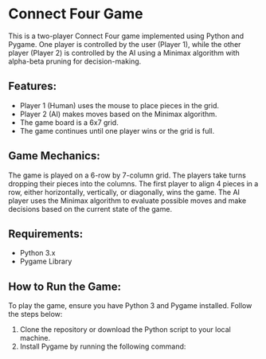 # Connect Four Game

This is a two-player Connect Four game implemented using Python and Pygame. One player is controlled by the user (Player 1), while the other player (Player 2) is controlled by the AI using a Minimax algorithm with alpha-beta pruning for decision-making.

## Features:
- Player 1 (Human) uses the mouse to place pieces in the grid.
- Player 2 (AI) makes moves based on the Minimax algorithm.
- The game board is a 6x7 grid.
- The game continues until one player wins or the grid is full.

## Game Mechanics:
The game is played on a 6-row by 7-column grid. The players take turns dropping their pieces into the columns. The first player to align 4 pieces in a row, either horizontally, vertically, or diagonally, wins the game. The AI player uses the Minimax algorithm to evaluate possible moves and make decisions based on the current state of the game.

## Requirements:
- Python 3.x
- Pygame Library

## How to Run the Game:
To play the game, ensure you have Python 3 and Pygame installed. Follow the steps below:
1. Clone the repository or download the Python script to your local machine.
2. Install Pygame by running the following command:


